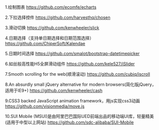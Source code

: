 1.绘制图表
https://github.com/ecomfe/echarts

2.下拉选择控件
https://github.com/harvesthq/chosen

3.滑动切换
https://github.com/kenwheeler/slick

4.日期选择（支持单日期选择和日期范围选择）
https://github.com/ChiperSoft/Kalendae

5.日期时间选择
https://github.com/smalot/bootstrap-datetimepicker

6.如丝般高性能H5全屏滑动组件
https://github.com/kele527/iSlider

7.Smooth scrolling for the web(顺滑滚动)
https://github.com/cubiq/iscroll

8.An absurdly small jQuery alternative for modern browsers(简化版jQuery，适用于IE9+)
https://github.com/kenwheeler/cash

9.CSS3 backed JavaScript animation framework，用js实现css3动画
https://github.com/visionmedia/move.js

10.SUI Mobile (MSUI)是由阿里巴巴国际UED前端出品的移动端UI库，轻量精美(适用于中型以上网站)
https://github.com/sdc-alibaba/SUI-Mobile
